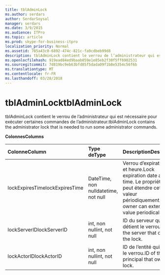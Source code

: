 ```yaml
---
title: tblAdminLock
ms.author: serdars
author: SerdarSoysal
manager: serdars
ms.date: 3/9/2015
ms.audience: ITPro
ms.topic: article
ms.prod: skype-for-business-itpro
localization_priority: Normal
ms.assetid: 785a43c0-6892-474c-821c-fa9cdbeb99d8
description: tblAdminLock contient le verrou de l’administrateur qui est nécessaire pour exécuter certaines commandes de l’administrateur.
ms.openlocfilehash: 919ead84ed9baab859e1e85eb2f30f5ff6902531
ms.sourcegitcommit: 7d819bc9eb63bfd85f5dada09f1b8e5354c56f6b
ms.translationtype: MT
ms.contentlocale: fr-FR
ms.lasthandoff: 03/28/2018
---
```

# <a name="tbladminlock"></a><span data-ttu-id="599d2-103">tblAdminLock</span><span class="sxs-lookup"><span data-stu-id="599d2-103">tblAdminLock</span></span>
 
<span data-ttu-id="599d2-104">tblAdminLock contient le verrou de l’administrateur qui est nécessaire pour exécuter certaines commandes de l’administrateur.</span><span class="sxs-lookup"><span data-stu-id="599d2-104">tblAdminLock contains the administrator lock that is needed to run some administrator commands.</span></span>
  
<span data-ttu-id="599d2-105">**Colonnes**</span><span class="sxs-lookup"><span data-stu-id="599d2-105">**Columns**</span></span>

|<span data-ttu-id="599d2-106">**Colonne**</span><span class="sxs-lookup"><span data-stu-id="599d2-106">**Column**</span></span>|<span data-ttu-id="599d2-107">**Type de**</span><span class="sxs-lookup"><span data-stu-id="599d2-107">**Type**</span></span>|<span data-ttu-id="599d2-108">**Description**</span><span class="sxs-lookup"><span data-stu-id="599d2-108">**Description**</span></span>|
|:-----|:-----|:-----|
|<span data-ttu-id="599d2-109">lockExpiresTime</span><span class="sxs-lookup"><span data-stu-id="599d2-109">lockExpiresTime</span></span>  <br/> |<span data-ttu-id="599d2-110">DateTime, non null</span><span class="sxs-lookup"><span data-stu-id="599d2-110">datetime, not null</span></span>  <br/> |<span data-ttu-id="599d2-111">Verrou d’expiration date et heure.</span><span class="sxs-lookup"><span data-stu-id="599d2-111">Lock expiration date and time.</span></span> <span data-ttu-id="599d2-112">Le propriétaire peut étendre cette valeur périodiquement.</span><span class="sxs-lookup"><span data-stu-id="599d2-112">The owner can extend this value periodically.</span></span>  <br/> |
|<span data-ttu-id="599d2-113">lockServerID</span><span class="sxs-lookup"><span data-stu-id="599d2-113">lockServerID</span></span>  <br/> |<span data-ttu-id="599d2-114">int, non null</span><span class="sxs-lookup"><span data-stu-id="599d2-114">int, not null</span></span>  <br/> |<span data-ttu-id="599d2-115">ID du serveur qui détient le verrou.</span><span class="sxs-lookup"><span data-stu-id="599d2-115">ID of the server that owns the lock.</span></span>  <br/> |
|<span data-ttu-id="599d2-116">lockActorID</span><span class="sxs-lookup"><span data-stu-id="599d2-116">lockActorID</span></span>  <br/> |<span data-ttu-id="599d2-117">int, non null</span><span class="sxs-lookup"><span data-stu-id="599d2-117">int, not null</span></span>  <br/> |<span data-ttu-id="599d2-118">ID de l’entité qui détient le verrou.</span><span class="sxs-lookup"><span data-stu-id="599d2-118">ID of the principal that owns the lock.</span></span>  <br/> |
   

